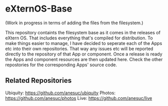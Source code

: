 # eXternOS-Base


(Work in progress in terms of adding the files from the filesystem.)

This repository containts the filesystem base as it comes in the releases of eXtern OS. That includes everything that's compiled for distribution. To make things easier to manage, I have decided to seperate each of the Apps etc into their own repositories. That way any issues etc will be reported directly to the repository of that App or component. Once a release is ready the Apps and component resources are then updated here. Check the other repostories for the corresponding Apps' source code.

## Related Repositories

Ubiquity: https://github.com/anesuc/ubiquity
Photos: https://github.com/anesuc/photos
Live: https://github.com/anesuc/live
